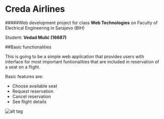 # Creda Airlines
#####Web development project for class **Web Technologies** on Faculty of Electrical Engineering in Sarajevo (BIH)

Student: **Vedad Mulić (16687)**

##Basic functionalities  

This is going to be a simple web application that provides users with interface for most important funtionalities that are included in reservation of a seat on a flight. 
  
Basic features are:  
  * Choose available seat  
  * Request reservation  
  * Cancel reservation  
  * See flight details  
  
![alt tag](http://www.polyvore.com/cgi/img-thing?.out=jpg&size=l&tid=73857608)
